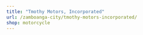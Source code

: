 ```yaml
---
title: "Tmothy Motors, Incorporated"
url: /zamboanga-city/tmothy-motors-incorporated/
shop: motorcycle
---
```

